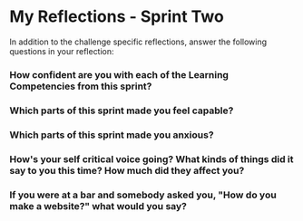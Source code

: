 # My Reflections - Sprint Two 

In addition to the challenge specific reflections, answer the following questions in your reflection:

### How confident are you with each of the Learning Competencies from this sprint?



### Which parts of this sprint made you feel capable?



### Which parts of this sprint made you anxious?



### How's your self critical voice going? What kinds of things did it say to you this time? How much did they affect you?



### If you were at a bar and somebody asked you, "How do you make a website?" what would you say?


